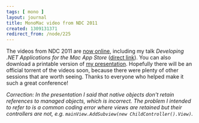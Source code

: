 ```yaml
---
tags: [ mono ]
layout: journal
title: MonoMac video from NDC 2011
created: 1309131371
redirect_from: /node/225
---
```

The videos from NDC 2011 are [now
online](http://www.ndc2011.no/agenda.aspx?cat=1071&id=-1&day=3728), including my
talk _Developing .NET Applications for the Mac App Store_ ([direct
link](http://ndc2011.macsimum.no/SAL4/Fredag/Live%20stream%20archive%2010.06.2011%2014.58.wmv)).<!--break-->
You can also download a printable version of [my
presentation](/files/talks/MonoMac-NDC11.pdf). Hopefully there will be an
official torrent of the videos soon, because there were plenty of other sessions
that are worth seeing. Thanks to everyone who helped make it such a great
conference!

_Correction: In the presentation I said that native objects don't retain
references to managed objects, which is incorrect. The problem I intended to
refer to is a common coding error where views are retained but their controllers
are not, e.g. `mainView.AddSubview(new ChildController().View)`._
